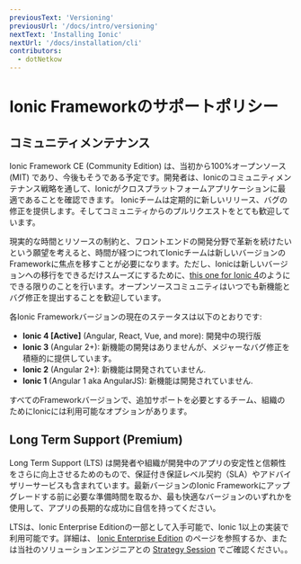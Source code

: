 ```yaml
---
previousText: 'Versioning'
previousUrl: '/docs/intro/versioning'
nextText: 'Installing Ionic'
nextUrl: '/docs/installation/cli'
contributors:
  - dotNetkow
---
```


# Ionic Frameworkのサポートポリシー

## コミュニティメンテナンス

Ionic Framework CE (Community Edition) は、当初から100%オープンソース (MIT) であり、今後もそうである予定です。開発者は、Ionicのコミュニティメンテナンス戦略を通して、Ionicがクロスプラットフォームアプリケーションに最適であることを確認できます。 Ionicチームは定期的に新しいリリース、バグの修正を提供します。そしてコミュニティからのプルリクエストをとても歓迎しています。

現実的な時間とリソースの制約と、フロントエンドの開発分野で革新を続けたいという願望を考えると、時間が経つにつれてIonicチームは新しいバージョンのFrameworkに焦点を移すことが必要になります。ただし、Ionicは新しいバージョンへの移行をできるだけスムーズにするために、[this one for Ionic 4](/docs/building/migration)のようにできる限りのことを行います。オープンソースコミュニティはいつでも新機能とバグ修正を提出することを歓迎しています。

各Ionic Frameworkバージョンの現在のステータスは以下のとおりです:
* **Ionic 4 [Active]** (Angular, React, Vue, and more): 開発中の現行版
* **Ionic 3** (Angular 2+): 新機能の開発はありませんが、メジャーなバグ修正を積極的に提供しています。
* **Ionic 2** (Angular 2+): 新機能は開発されていません.
* **Ionic 1** (Angular 1 aka AngularJS): 新機能は開発されていません.

すべてのFrameworkバージョンで、追加サポートを必要とするチーム、組織のためにIonicには利用可能なオプションがあります。

## Long Term Support (Premium)

Long Term Support (LTS) は開発者や組織が開発中のアプリの安定性と信頼性をさらに向上させるためのもので、保証付き保証レベル契約（SLA）やアドバイザリーサービスも含まれています。最新バージョンのIonic Frameworkにアップグレードする前に必要な準備時間を取るか、最も快適なバージョンのいずれかを使用して、アプリの長期的な成功に自信を持ってください。

LTSは、Ionic Enterprise Editionの一部として入手可能で、Ionic 1以上の実装で利用可能です。詳細は、 [Ionic Enterprise Edition](https://ionicframework.com/enterprise-edition) のページを参照するか、または当社のソリューションエンジニアとの [Strategy Session](https://ionicframework.com/strategysession) でご確認ください。。